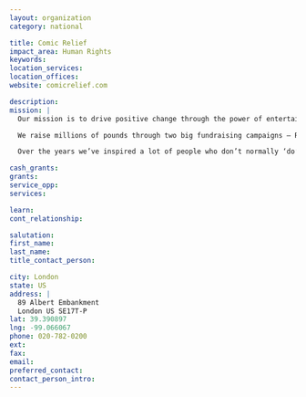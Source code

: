 ```yaml
---
layout: organization
category: national

title: Comic Relief
impact_area: Human Rights
keywords: 
location_services: 
location_offices: 
website: comicrelief.com

description: 
mission: |
  Our mission is to drive positive change through the power of entertainment. Since we first set up shop in 1985, we’ve been doing three main things…

  We raise millions of pounds through two big fundraising campaigns – Red Nose Day and Sport Relief. We spend that money in the best possible way to tackle the root causes of poverty and social injustice. We use the power of our brand to raise awareness of the issues that we care most about.

  Over the years we’ve inspired a lot of people who don’t normally ‘do’ charity to, well, do charity. The support we’ve had from so many friends has always blown us away – and still does today.

cash_grants: 
grants: 
service_opp: 
services: 

learn: 
cont_relationship: 

salutation: 
first_name: 
last_name: 
title_contact_person: 

city: London
state: US
address: |
  89 Albert Embankment  
  London US SE17T-P
lat: 39.390897
lng: -99.066067
phone: 020-782-0200
ext: 
fax: 
email: 
preferred_contact: 
contact_person_intro: 
---
```

